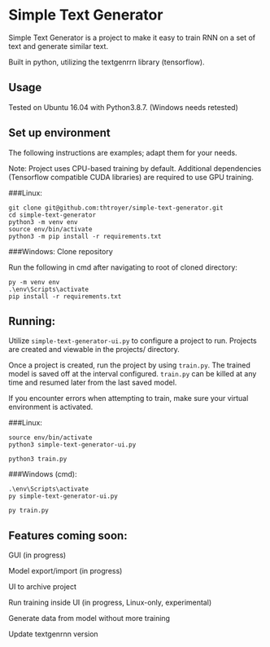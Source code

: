 # Simple Text Generator
Simple Text Generator is a project to make it easy to train RNN on a set of text and generate similar text.

Built in python, utilizing the textgenrrn library (tensorflow).

## Usage
Tested on Ubuntu 16.04 with Python3.8.7.  (Windows needs retested)

## Set up environment

The following instructions are examples; adapt them for your needs.

Note: Project uses CPU-based training by default.  Additional dependencies (Tensorflow compatible CUDA libraries) are required to use GPU training.

###Linux:

~~~
git clone git@github.com:thtroyer/simple-text-generator.git
cd simple-text-generator
python3 -m venv env
source env/bin/activate
python3 -m pip install -r requirements.txt
~~~

###Windows:
Clone repository

Run the following in cmd after navigating to root of cloned directory:
~~~
py -m venv env
.\env\Scripts\activate
pip install -r requirements.txt
~~~

## Running:

Utilize `simple-text-generator-ui.py` to configure a project to run.  Projects are created and viewable in the projects/ directory.

Once a project is created, run the project by using `train.py`.  The trained model is saved off at the interval configured.  `train.py` can be killed at any time and resumed later from the last saved model.

If you encounter errors when attempting to train, make sure your virtual environment is activated.

###Linux:
~~~
source env/bin/activate
python3 simple-text-generator-ui.py

python3 train.py
~~~

###Windows (cmd):
~~~
.\env\Scripts\activate
py simple-text-generator-ui.py

py train.py
~~~

## Features coming soon:

GUI (in progress)

Model export/import (in progress)

UI to archive project

Run training inside UI (in progress, Linux-only, experimental)

Generate data from model without more training

Update textgenrnn version
